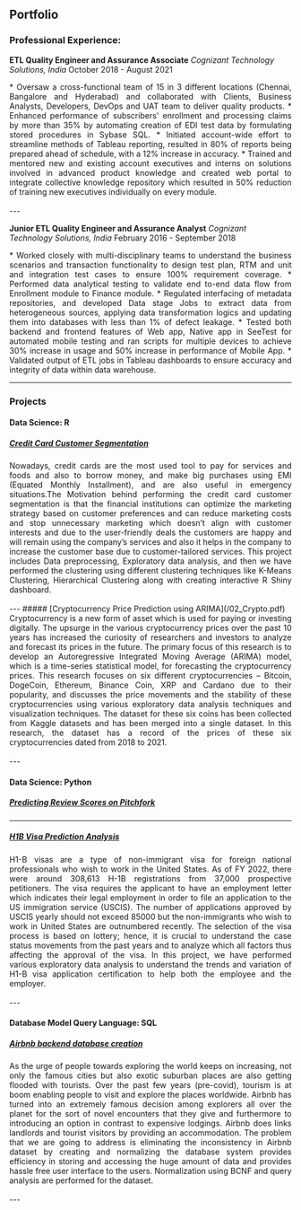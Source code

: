 ## Portfolio

### Professional Experience:
**ETL Quality Engineer and Assurance Associate**
*Cognizant Technology Solutions, India*
October 2018 - August 2021
<br />
<div style="text-align: justify"> 
* Oversaw a cross-functional team of 15 in 3 different locations (Chennai, Bangalore and Hyderabad) and collaborated with Clients, Business Analysts, Developers, DevOps and UAT team to deliver quality products.
* Enhanced performance of subscribers' enrollment and processing claims by more than 35% by automating creation of EDI test data by formulating stored procedures in Sybase SQL.
* Initiated account-wide effort to streamline methods of Tableau reporting, resulted in 80% of reports being prepared ahead of schedule, with a 12% increase in accuracy.
* Trained and mentored new and existing account executives and interns on solutions involved in advanced product knowledge and created web portal to integrate collective knowledge repository which resulted in 50% reduction of training new executives individually on every module.
</div>
<br />
---

**Junior ETL Quality Engineer and Assurance Analyst**
*Cognizant Technology Solutions, India*
February 2016 - September 2018
<br />
<div style="text-align: justify"> 
* Worked closely with multi-disciplinary teams to understand the business scenarios and transaction functionality to design test plan, RTM and unit and integration test cases to ensure 100% requirement coverage.
* Performed data analytical testing to validate end to-end data flow from Enrollment module to Finance module.
* Regulated interfacing of metadata repositories, and developed Data stage Jobs to extract data from heterogeneous sources, applying data transformation logics and updating them into databases with less than 1% of defect leakage.
* Tested both backend and frontend features of Web app, Native app in SeeTest for automated mobile testing and ran scripts for multiple devices to achieve 30% increase in usage and 50% increase in performance of Mobile App.
* Validated output of ETL jobs in Tableau dashboards to ensure accuracy and integrity of data within data warehouse.
</div>


---
### Projects

#### Data Science: R
##### [Credit Card Customer Segmentation](/1.1_Credit_card.md)
<div style="text-align: justify"> 
Nowadays, credit cards are the most used tool to pay for services and foods and also to borrow money, and make big purchases using EMI (Equated Monthly Installment), and are also useful in emergency situations.The Motivation behind performing the credit card customer segmentation is that the financial institutions can optimize the marketing strategy based on customer preferences and can reduce marketing costs and stop unnecessary marketing which doesn’t align with customer interests and due to the user-friendly deals the customers are happy and will remain using the company’s services and also it helps in the company to increase the customer base due to customer-tailored services.
This project includes Data preprocessing, Exploratory data analysis, and then we have performed the clustering using different clustering techniques like K-Means Clustering, Hierarchical Clustering along with creating interactive R Shiny dashboard.
</div>
<br />
---
##### [Cryptocurrency Price Prediction using ARIMA](/02_Crypto.pdf)
<div style="text-align: justify"> 
Cryptocurrency is a new form of asset which is used for paying or investing digitally. The upsurge in the various cryptocurrency prices over the past 10 years has increased the curiosity of researchers and investors to analyze and forecast its prices in the future. The primary focus of this research is to develop an Autoregressive Integrated Moving Average (ARIMA) model, which is a time-series statistical model, for forecasting the cryptocurrency prices. This research focuses on six different cryptocurrencies – Bitcoin, DogeCoin, Ethereum, Binance Coin, XRP and Cardano due to their popularity, and discusses the price movements and the stability of these cryptocurrencies using various exploratory data analysis techniques and visualization techniques. The dataset for these six coins has been collected from Kaggle datasets and has been merged into a single dataset. In this research, the dataset has a record of the prices of these six cryptocurrencies dated from 2018 to 2021.
</div>
<br />
---

#### Data Science: Python

##### [Predicting Review Scores on Pitchfork](/2.1_pitch_fork.html)

---
##### [H1B Visa Prediction Analysis](/H1B_Visa_Report.pdf)
<div style="text-align: justify"> 
H1-B visas are a type of non-immigrant visa for foreign national professionals who wish to work in the United States. As of FY 2022, there were around 308,613 H-1B registrations from 37,000 prospective petitioners. The visa requires the applicant to have an employment letter which indicates their legal employment in order to file an application to the US immigration service (USCIS). The number of applications approved by USCIS yearly should not exceed 85000 but the non-immigrants who wish to work in United States are outnumbered recently. The selection of the visa process is based on lottery; hence, it is crucial to understand the case status movements from the past years and to analyze which all factors thus affecting the approval of the visa. In this project, we have performed various exploratory data analysis to understand the trends and variation of H1-B visa application certification to help both the employee and the employer.
</div>
<br />
---

#### Database Model Query Language: SQL
##### [Airbnb backend database creation](/3_SQL_airbnb.pdf)
<div style="text-align: justify"> 
As the urge of people towards exploring the world keeps on increasing, not only the famous cities but also exotic suburban places are also getting flooded with tourists. Over the past few years (pre-covid), tourism is at boom enabling people to visit and explore the places worldwide. Airbnb has turned into an extremely famous decision among explorers all over the planet for the sort of novel encounters that they give and furthermore to introducing an option in contrast to expensive lodgings. Airbnb does links landlords and tourist visitors by providing an accommodation. The problem that we are going to address is eliminating the inconsistency in Airbnb dataset by creating and normalizing the database system provides efficiency in storing and accessing the huge amount of data and provides hassle free user interface to the users. Normalization using BCNF and query analysis are performed for the dataset.
</div>
<br />
---

